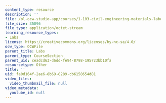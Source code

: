 ```yaml
---
content_type: resource
description: ''
file: /ol-ocw-studio-app/courses/1-103-civil-engineering-materials-laboratory-spring-2004/fa0d164f2ae68b698289cb6158654d81_GroupA2.zip
file_size: 35896
file_type: application/octet-stream
learning_resource_types:
- Labs
license: https://creativecommons.org/licenses/by-nc-sa/4.0/
ocw_type: OCWFile
parent_title: Labs
parent_type: CourseSection
parent_uid: ceadcd63-d6dd-fe94-8798-195723bb10fa
resourcetype: Other
title: ''
uid: fa0d164f-2ae6-8b69-8289-cb6158654d81
video_files:
  video_thumbnail_file: null
video_metadata:
  youtube_id: null
---
```

